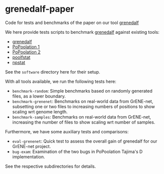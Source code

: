 # grenedalf-paper

Code for tests and benchmarks of the paper on our tool [grenedalf](https://github.com/lczech/grenedalf)

We here provide tests scripts to benchmark [grenedalf](https://github.com/lczech/grenedalf) against existing tools:

  * [grenedalf](https://github.com/lczech/grenedalf)
  * [PoPoolation 1](https://sourceforge.net/projects/popoolation/)
  * [PoPoolation 2](https://sourceforge.net/projects/popoolation/)
  * [poolfstat](https://cran.r-project.org/web/packages/poolfstat/index.html)
  * [npstat](https://github.com/lucaferretti/npstat)

See the `software` directory here for their setup.

With all tools available, we run the following tests here:

  * `benchmark-random`: Simple benchmarks based on randomly generated files, as a lower boundary.
  * `benchmark-grenenet`: Benchmarks on real-world data from GrENE-net, subsetting one or two files to increasing numbers of positions to show scaling wrt genome length.
  * `benchmark-samples`: Benchmarks on real-world data from GrENE-net, increasing the number of files to show scaling wrt number of samples.

Furthermore, we have some auxiliary tests and comparisons:

  * `eval-grenenet`: Quick test to assess the overall gain of grenedalf for our GrENE-net project.
  * `bug-exam`: Examination of the two bugs in PoPoolation Tajima's D implementation.

See the respective subdirectories for details.
